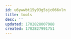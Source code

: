 ```yaml
---
id: u6ywwbt15y93g5sjc066vln
title: tools
desc: ''
updated: 1702828007988
created: 1702827991751
---
```


